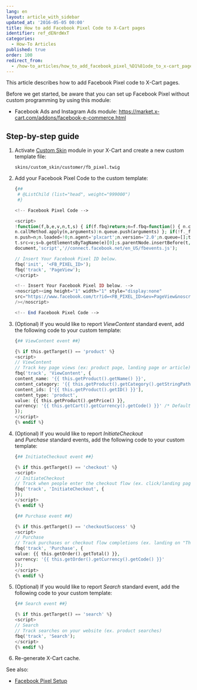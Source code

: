 ```yaml
---
lang: en
layout: article_with_sidebar
updated_at: '2016-05-05 00:00'
title: How to add Facebook Pixel Сode to X-Cart pages
identifier: ref_dENrdWxT
categories:
  - How-To Articles
published: true
order: 100
redirect_from:
  - /how-to_articles/how_to_add_facebook_pixel_%D1%81ode_to_x-cart_pages.html
---
```


This article describes how to add Facebook Pixel code to X-Cart pages. 

Before we get started, be aware that you can set up Facebook Pixel without custom programming by using this module:
- Facebook Ads and Instagram Ads module: <https://market.x-cart.com/addons/facebook-e-commerce.html>

## Step-by-step guide

1.  Activate [Custom Skin](https://market.x-cart.com/addons/custom-skin.html "How to add Facebook Pixel Сode to X-Cart pages") module in your X-Cart and create a new custom template file:

    `skins/custom_skin/customer/fb_pixel.twig`

2.  Add your Facebook Pixel Сode to the custom template:

	```php
	{##
	 # @ListChild (list="head", weight="999000")
	 #}

	<!-- Facebook Pixel Code -->

	<script>
	!function(f,b,e,v,n,t,s) { if(f.fbq)return;n=f.fbq=function() { n.callMethod?
	n.callMethod.apply(n,arguments):n.queue.push(arguments) }; if(!f._fbq)f._fbq=n;
	n.push=n;n.loaded=!0;n.agent='plxcart';n.version='2.0';n.queue=[];t=b.createElement(e);t.async=!0;
	t.src=v;s=b.getElementsByTagName(e)[0];s.parentNode.insertBefore(t,s) } (window,
	document,'script','//connect.facebook.net/en_US/fbevents.js');

	// Insert Your Facebook Pixel ID below. 
	fbq('init', '<FB_PIXEL_ID>');
	fbq('track', 'PageView');
	</script>

	<!-- Insert Your Facebook Pixel ID below. --> 
	<noscript><img height="1" width="1" style="display:none"
	src="https://www.facebook.com/tr?id=<FB_PIXEL_ID>&ev=PageView&noscript=1"
	/></noscript>

	<!-- End Facebook Pixel Code -->
	```

3.  (Optional) If you would like to report _ViewContent_ standard event, add the following code to your custom template:

	```php
	{## ViewContent event ##}

	{% if this.getTarget() == 'product' %}
	<script>
	// ViewContent
	// Track key page views (ex: product page, landing page or article)
	fbq('track', 'ViewContent', {
	content_name: '{{ this.getProduct().getName() }}',
	content_category: '{{ this.getProduct().getCategory().getStringPath() }}',
	content_ids: ['{{ this.getProduct().getID() }}'],
	content_type: 'product',
	value: {{ this.getProduct().getPrice() }},
	currency: '{{ this.getCart().getCurrency().getCode() }}' /* Default Store Currency */
	});
	</script>
	{% endif %}
	```

4.  (Optional) If you would like to report _InitiateCheckout_ and _Purchase_ standard events, add the following code to your custom template:

	```php
	{## InitiateCheckout event ##}

	{% if this.getTarget() == 'checkout' %}
	<script>
	// InitiateCheckout
	// Track when people enter the checkout flow (ex. click/landing page on checkout button)
	fbq('track', 'InitiateCheckout', {
	});
	</script>
	{% endif %}

	{## Purchase event ##}

	{% if this.getTarget() == 'checkoutSuccess' %}
	<script>
	// Purchase
	// Track purchases or checkout flow completions (ex. landing on "Thank You" or confirmation page)
	fbq('track', 'Purchase', {
	value: {{ this.getOrder().getTotal() }},
	currency: '{{ this.getOrder().getCurrency().getCode() }}'
	});
	</script>
	{% endif %}
	```

5.  (Optional) If you would like to report _Search_ standard event, add the following code to your custom template:

	```php
	{## Search event ##}

	{% if this.getTarget() == 'search' %}
	<script>
	// Search
	// Track searches on your website (ex. product searches)
	fbq('track', 'Search');
	</script>
	{% endif %}
	```

6.  Re-generate X-Cart cache.

See also:

*   [Facebook Pixel Setup](https://developers.facebook.com/docs/marketing-api/audiences-api/pixel)
